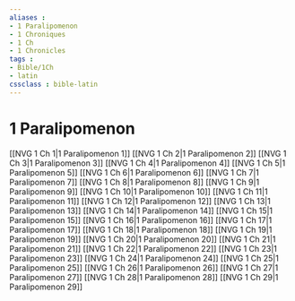 ```yaml
---
aliases : 
- 1 Paralipomenon
- 1 Chroniques
- 1 Ch
- 1 Chronicles
tags : 
- Bible/1Ch
- latin
cssclass : bible-latin
---
```


# 1 Paralipomenon

[[NVG 1 Ch 1|1 Paralipomenon 1]]
[[NVG 1 Ch 2|1 Paralipomenon 2]]
[[NVG 1 Ch 3|1 Paralipomenon 3]]
[[NVG 1 Ch 4|1 Paralipomenon 4]]
[[NVG 1 Ch 5|1 Paralipomenon 5]]
[[NVG 1 Ch 6|1 Paralipomenon 6]]
[[NVG 1 Ch 7|1 Paralipomenon 7]]
[[NVG 1 Ch 8|1 Paralipomenon 8]]
[[NVG 1 Ch 9|1 Paralipomenon 9]]
[[NVG 1 Ch 10|1 Paralipomenon 10]]
[[NVG 1 Ch 11|1 Paralipomenon 11]]
[[NVG 1 Ch 12|1 Paralipomenon 12]]
[[NVG 1 Ch 13|1 Paralipomenon 13]]
[[NVG 1 Ch 14|1 Paralipomenon 14]]
[[NVG 1 Ch 15|1 Paralipomenon 15]]
[[NVG 1 Ch 16|1 Paralipomenon 16]]
[[NVG 1 Ch 17|1 Paralipomenon 17]]
[[NVG 1 Ch 18|1 Paralipomenon 18]]
[[NVG 1 Ch 19|1 Paralipomenon 19]]
[[NVG 1 Ch 20|1 Paralipomenon 20]]
[[NVG 1 Ch 21|1 Paralipomenon 21]]
[[NVG 1 Ch 22|1 Paralipomenon 22]]
[[NVG 1 Ch 23|1 Paralipomenon 23]]
[[NVG 1 Ch 24|1 Paralipomenon 24]]
[[NVG 1 Ch 25|1 Paralipomenon 25]]
[[NVG 1 Ch 26|1 Paralipomenon 26]]
[[NVG 1 Ch 27|1 Paralipomenon 27]]
[[NVG 1 Ch 28|1 Paralipomenon 28]]
[[NVG 1 Ch 29|1 Paralipomenon 29]]
